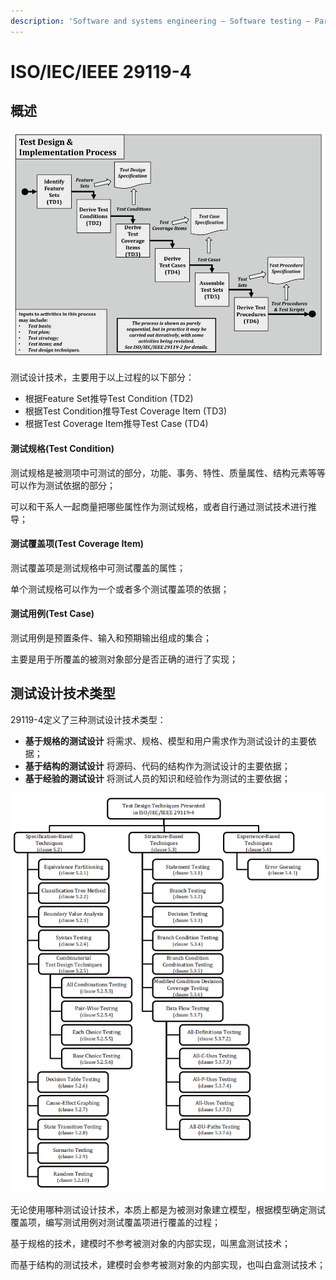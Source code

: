 ```yaml
---
description: 'Software and systems engineering — Software testing — Part 4:  Test techniques'
---
```


# ISO/IEC/IEEE 29119-4

## 概述

![&#x6D4B;&#x8BD5;&#x8BBE;&#x8BA1;&#x4E0E;&#x5B9E;&#x73B0;&#x8FC7;&#x7A0B;](../../../../.gitbook/assets/1629686093-1-%20%282%29.png)

测试设计技术，主要用于以上过程的以下部分：

* 根据Feature Set推导Test Condition \(TD2\)
* 根据Test Condition推导Test Coverage Item \(TD3\)
* 根据Test Coverage Item推导Test Case \(TD4\)

#### **测试规格\(Test Condition\)**

测试规格是被测项中可测试的部分，功能、事务、特性、质量属性、结构元素等等可以作为测试依据的部分；

可以和干系人一起商量把哪些属性作为测试规格，或者自行通过测试技术进行推导；

#### **测试覆盖项\(Test Coverage Item\)**

测试覆盖项是测试规格中可测试覆盖的属性；

单个测试规格可以作为一个或者多个测试覆盖项的依据；

#### **测试用例\(Test Case\)**

测试用例是预置条件、输入和预期输出组成的集合；

主要是用于所覆盖的被测对象部分是否正确的进行了实现；

## 测试设计技术类型

29119-4定义了三种测试设计技术类型：

* **基于规格的测试设计** 将需求、规格、模型和用户需求作为测试设计的主要依据；
* **基于结构的测试设计** 将源码、代码的结构作为测试设计的主要依据；
* **基于经验的测试设计** 将测试人员的知识和经验作为测试的主要依据；

![](../../../../.gitbook/assets/image%20%28104%29.png)

无论使用哪种测试设计技术，本质上都是为被测对象建立模型，根据模型确定测试覆盖项，编写测试用例对测试覆盖项进行覆盖的过程；

基于规格的技术，建模时不参考被测对象的内部实现，叫黑盒测试技术；

而基于结构的测试技术，建模时会参考被测对象的内部实现，也叫白盒测试技术；

